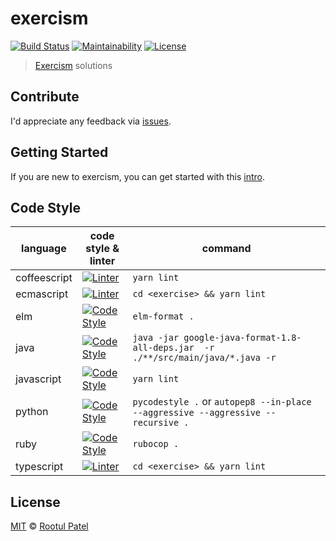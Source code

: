# exercism

[![Build Status](https://img.shields.io/travis/rootulp/exercism.svg)](https://travis-ci.org/rootulp/exercism)
[![Maintainability](https://api.codeclimate.com/v1/badges/0587c23c2c8a70f35d37/maintainability)](https://codeclimate.com/github/rootulp/exercism/maintainability)
[![License](https://img.shields.io/:license-mit-blue.svg)](https://rootulp.mit-license.org)

> [Exercism](http://exercism.io/rootulp) solutions

## Contribute

I'd appreciate any feedback via [issues](https://github.com/rootulp/exercism/issues/new).

## Getting Started

If you are new to exercism, you can get started with this [intro](http://exercism.io/how-it-works/newbie).

## Code Style

| language     | code style & linter                                                                                                                    | command                                                                          |
|--------------|----------------------------------------------------------------------------------------------------------------------------------------|----------------------------------------------------------------------------------|
| coffeescript | [![Linter](https://img.shields.io/badge/linter-coffeelint-lightgrey.svg)](https://github.com/clutchski/coffeelint)                     | `yarn lint`                                                                      |
| ecmascript   | [![Linter](https://img.shields.io/badge/code_style-airbnb-yellow.svg)](https://github.com/airbnb/javascript)                           | `cd <exercise> && yarn lint`                                                     |
| elm          | [![Code Style](https://img.shields.io/badge/code_style-elm_format-60B5CC.svg)](https://github.com/avh4/elm-format)                     | `elm-format .`                                                                   |
| java         | [![Code Style](https://img.shields.io/badge/code%20style-google%20java%20format-orange)](https://github.com/google/google-java-format) | `java -jar google-java-format-1.8-all-deps.jar  -r ./**/src/main/java/*.java -r` |
| javascript   | [![Code Style](https://img.shields.io/badge/code_style-prettier-ff69b4.svg)](https://github.com/prettier/prettier)                     | `yarn lint`                                                                      |
| python       | [![Code Style](https://img.shields.io/badge/code_style-pep8-blue.svg)](https://www.python.org/dev/peps/pep-0008/)                      | `pycodestyle .` or `autopep8 --in-place --aggressive --aggressive --recursive .` |   
| ruby         | [![Code Style](https://img.shields.io/badge/code_style-rubocop-red.svg)](https://github.com/bbatsov/rubocop)                           | `rubocop .`                                                                      |
| typescript   | [![Linter](https://img.shields.io/badge/linter-tslint-lightgrey.svg)](https://github.com/palantir/tslint)                              | `cd <exercise> && yarn lint`                                                     |


## License

[MIT](https://rootulp.mit-license.org/) © [Rootul Patel](https://rootulp.com)

